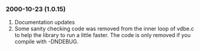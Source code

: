 ### 2000\-10\-23 (1\.0\.15\)

1. Documentation updates
2. Some sanity checking code was removed from the inner loop of vdbe.c
 to help the library to run a little faster. The code is only
 removed if you compile with \-DNDEBUG.




